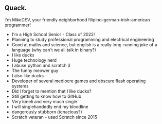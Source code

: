 ## Quack.

I'm MikeDEV, your friendly neighborhood filipino-german-irish-american programmer!

* I'm a High School Senior - Class of 2022!
* Planning to study professional programming and electrical engineering
* Good at maths and science, but english is a really long-running joke of a language (why can't we all talk in binary?)
* I like ducks
* Huge technology nerd
* I abuse python and scratch 3
* The funny meower guy
* I also like ducks
* Developer of several mediocre games and obscure flash operating systems
* Did I forget to mention that I like ducks?
* Still getting to know how to GitHub
* Very loneli and very much single
* I will singlehandedly end my bloodline
* dangerously stubborn (tenacious?)
* Scratch veteran - used Scratch since 2015
